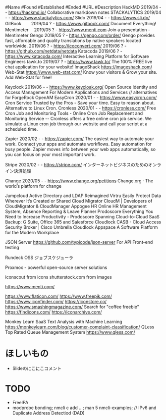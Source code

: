 
#Name			#Found	#Established	#Ended	#URL	#Description
HackMD			2019/04	-	-	https://hackmd.io/	Collaborative markdown notes
STACKALYTICS	2019/04	-	-	https://www.stackalytics.com/
Slido			2019/04	-	-	https://www.sli.do/
GitBook　　 	2019/04	?	-	https://www.gitbook.com/	Document Everything!
Mentimeter　	2019/05	?	-	https://www.menti.com	Join a presentation - Mentimeter
Gengo       	2019/05 ?	-	https://gengo.com/order/	Gengo provides fast, affordable and quality translations by native speakers located worldwide.
				2019/06	?	-	https://icoconvert.com/
				2019/06	?	-	https://github.com/netdata/netdata
Katacoda		2019/06	?	-	https://www.katacoda.com/	Interactive Learning Platform for Software Engineers
tawk.to			2019/07	?	-	https://www.tawk.to/	The 100% FREE live chat application for your website!
ImageShack					https://imageshack.com/	
Web-Stat					https://www.web-stat.com/	Know your visitors & Grow your site. Add Web-Stat for free!

Keyclock		2019/06	-	-	https://www.keycloak.org/	Open Source Identity and Access Management For Modern Applications and Services // alternatives for ForgeRock OpenAM
EasyCron		2020/01	-	-	https://www.easycron.com/	Cron Service Trusted by the Pros - Save your time. Easy to reason about. Alternative to Linux Cron.
Cronless		2020/01	-	-	https://cronless.com/	Free Cron Job and Monitoring Tools - Online Cron Job Replacement and Monitoring Service -- Cronless offers a free online cron job service. We simulate a Linux cron job through our website and call your script at a scheduled time.

Zapier			2020/02	-	-	https://zapier.com/	The easiest way to automate your work. Connect your apps and automate workflows. Easy automation for busy people. Zapier moves info between your web apps automatically, so you can focus on your most important work.

Stripe			2020/02	-	-	https://stripe.com/	インターネットビジネスのためのオンライン決済処理

Change			2020/05	-	-	https://www.change.org/petitions	Change.org · The world’s platform for change


Jumpcloud	Active Directory and LDAP Reimagined
Virtru		Easily Protect Data Wherever It’s Created or Shared
Cloud Migrator	CloudM | Developers of CloudMigrator & CloudManager
Appogee HR	Online HR Management System, Absence Reporting & Leave Planner
Prodoscore	Everything You Need to Increase Productivity - Prodoscore
Spanning	Cloud-to-Cloud SaaS Backup: G Suite, Office 365 and Salesforce
Cloudlock	CASB - Cloud Access Security Broker | Cisco Umbrella Cloudlock
Appspace	A Software Platform for the Modern Workplace

JSON Server	https://github.com/typicode/json-server	For API Front-end testing

Rundeck	OSS ジョブスケジューラ

Proxmox - powerful open-source server solutions

iconscout			from icons
shutterstock.com	from images

https://www.menti.com/

https://www.flaticon.com/
https://www.freepik.com/
https://www.iconfinder.com/
https://iconstore.co/
https://www.smashingmagazine.com/		Search for "coffee freebie"
https://findicons.com/
https://iconarchive.com/



Monkey Learn	SaaS Text Analysis with Machine Learning	https://monkeylearn.com/blog/customer-complaint-classification/
QLess	Top Rated Queue Management System	https://www.qless.com/


# ほしいもの
- Slideのにこにこコメント


# TODO
- FreeIPA
- modprobe bonding; nmcli c add ...; man 5 nmcli-examples; // IPv6 and Duplicate Address Detectiod (DAD)

